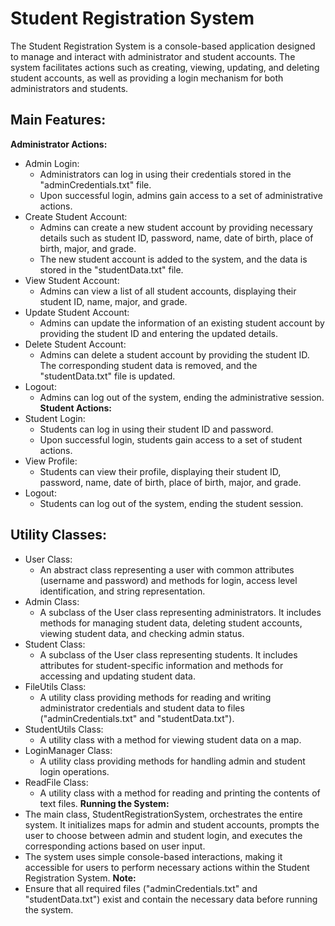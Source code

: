 # Student Registration System

The Student Registration System is a console-based application designed to manage and interact with administrator and student accounts. The system facilitates actions such as creating, viewing, updating, and deleting student accounts, as well as providing a login mechanism for both administrators and students.

## Main Features:

**Administrator Actions:** 
  * Admin Login: 
    * Administrators can log in using their credentials stored in the "adminCredentials.txt" file. 
    * Upon successful login, admins gain access to a set of administrative actions. 
  * Create Student Account: 
    * Admins can create a new student account by providing necessary details such as student ID, password, name, date of           birth, place of birth, major, and grade. 
    * The new student account is added to the system, and the data is stored in the "studentData.txt" file. 
  * View Student Account: 
    * Admins can view a list of all student accounts, displaying their student ID, name, major, and grade.
  * Update Student Account:
    * Admins can update the information of an existing student account by providing the student ID and entering the updated        details.
  * Delete Student Account:
    * Admins can delete a student account by providing the student ID. The corresponding student data is removed, and the          "studentData.txt" file is updated.
  * Logout:
    * Admins can log out of the system, ending the administrative session.
**Student Actions:**
  * Student Login:
    * Students can log in using their student ID and password.
    * Upon successful login, students gain access to a set of student actions.
  * View Profile:
    * Students can view their profile, displaying their student ID, password, name, date of birth, place of birth, major,          and grade.
  * Logout:
    * Students can log out of the system, ending the student session.
## Utility Classes:
  * User Class:
    * An abstract class representing a user with common attributes (username and password) and methods for login, access level identification, and string representation.
  * Admin Class:
    * A subclass of the User class representing administrators. It includes methods for managing student data, deleting      student accounts, viewing student data, and checking admin status.
  * Student Class:
    * A subclass of the User class representing students. It includes attributes for student-specific information and methods for accessing and updating student data.
  * FileUtils Class:
    * A utility class providing methods for reading and writing administrator credentials and student data to files ("adminCredentials.txt" and "studentData.txt").
  * StudentUtils Class:
    * A utility class with a method for viewing student data on a map.
  * LoginManager Class:
    * A utility class providing methods for handling admin and student login operations.
  * ReadFile Class:
    * A utility class with a method for reading and printing the contents of text files.
**Running the System:**
* The main class, StudentRegistrationSystem, orchestrates the entire system. It initializes maps for admin and student accounts, prompts the user to choose between admin and student login, and executes the corresponding actions based on user input.
* The system uses simple console-based interactions, making it accessible for users to perform necessary actions within the Student Registration System.
**Note:**
* Ensure that all required files ("adminCredentials.txt" and "studentData.txt") exist and contain the necessary data before running the system.

